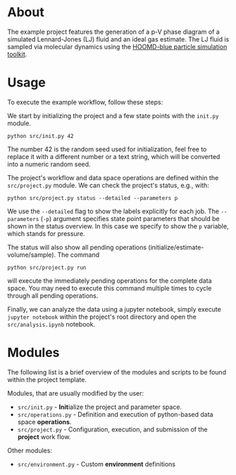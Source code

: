 # About

The example project features the generation of a p-V phase diagram of a simulated Lennard-Jones (LJ) fluid and an ideal gas estimate.
The LJ fluid is sampled via molecular dynamics using the [HOOMD-blue particle simulation toolkit](https://glotzerlab.engin.umich.edu/hoomd-blue/).

# Usage

To execute the example workflow, follow these steps:

We start by initializing the project and a few state points with the `init.py` module.
```
python src/init.py 42
```
The number 42 is the random seed used for initialization, feel free to replace it with a different number or a text string, which will be converted into a numeric random seed.

The project's workflow and data space operations are defined within the `src/project.py` module.
We can check the project's status, e.g., with:
```
python src/project.py status --detailed --parameters p
```
We use the ``--detailed`` flag to show the labels explicitly for each job.
The ``--parameters`` (``-p``) argument specifies state point parameters that should be shown in the status overview.
In this case we specify to show the `p` variable, which stands for pressure.

The status will also show all pending operations (initialize/estimate-volume/sample).
The command
```
python src/project.py run
```
will execute the immediately pending operations for the complete data space.
You may need to execute this command multiple times to cycle through all pending operations.

Finally, we can analyze the data using a jupyter notebook, simply execute ``jupyter notebook`` within the project's root directory and open the `src/analysis.ipynb` notebook.

# Modules

The following list is a brief overview of the modules and scripts to be found within the project template.

Modules, that are usually modified by the user:

 * ``src/init.py`` - **Init**ialize the project and parameter space.
 * ``src/operations.py`` - Definition and execution of python-based data space **operations**.
 * ``src/project.py`` - Configuration, execution, and submission of the **project** work flow.

Other modules:

  * ``src/environment.py`` - Custom **environment** definitions

